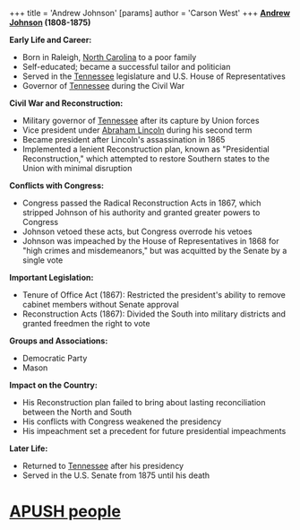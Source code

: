 +++
 title = 'Andrew Johnson'
[params]
	author = 'Carson West'
+++
**[Andrew Johnson](./../andrew-johnson/) (1808-1875)**

**Early Life and Career:**

* Born in Raleigh, [North Carolina](./../north-carolina/) to a poor family
* Self-educated; became a successful tailor and politician
* Served in the [Tennessee](./../tennessee/) legislature and U.S. House of Representatives
* Governor of [Tennessee](./../tennessee/) during the Civil War

**Civil War and Reconstruction:**

* Military governor of [Tennessee](./../tennessee/) after its capture by Union forces
* Vice president under [Abraham Lincoln](./../abraham-lincoln/) during his second term
* Became president after Lincoln's assassination in 1865
* Implemented a lenient Reconstruction plan, known as "Presidential Reconstruction," which attempted to restore Southern states to the Union with minimal disruption

**Conflicts with Congress:**

* Congress passed the Radical Reconstruction Acts in 1867, which stripped Johnson of his authority and granted greater powers to Congress
* Johnson vetoed these acts, but Congress overrode his vetoes
* Johnson was impeached by the House of Representatives in 1868 for "high crimes and misdemeanors," but was acquitted by the Senate by a single vote

**Important Legislation:**

* Tenure of Office Act (1867): Restricted the president's ability to remove cabinet members without Senate approval
* Reconstruction Acts (1867): Divided the South into military districts and granted freedmen the right to vote

**Groups and Associations:**

* Democratic Party
* Mason

**Impact on the Country:**

* His Reconstruction plan failed to bring about lasting reconciliation between the North and South
* His conflicts with Congress weakened the presidency
* His impeachment set a precedent for future presidential impeachments

**Later Life:**

* Returned to [Tennessee](./../tennessee/) after his presidency
* Served in the U.S. Senate from 1875 until his death
# [APUSH people](./../apush-people/)